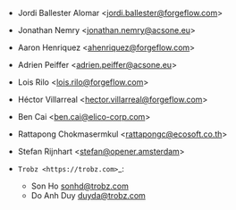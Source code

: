 - Jordi Ballester Alomar \<<jordi.ballester@forgeflow.com>\>
- Jonathan Nemry \<<jonathan.nemry@acsone.eu>\>
- Aaron Henriquez \<<ahenriquez@forgeflow.com>\>
- Adrien Peiffer \<<adrien.peiffer@acsone.eu>\>
- Lois Rilo \<<lois.rilo@forgeflow.com>\>
- Héctor Villarreal \<<hector.villarreal@forgeflow.com>\>
- Ben Cai \<<ben.cai@elico-corp.com>\>
- Rattapong Chokmasermkul \<<rattapongc@ecosoft.co.th>\>
- Stefan Rijnhart \<<stefan@opener.amsterdam>\>
- `Trobz <https://trobz.com>`_:

    * Son Ho <sonhd@trobz.com>
    * Do Anh Duy <duyda@trobz.com>
